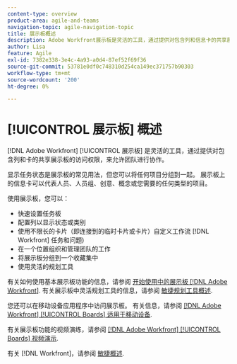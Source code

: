 ```yaml
---
content-type: overview
product-area: agile-and-teams
navigation-topic: agile-navigation-topic
title: 展示板概述
description: Adobe Workfront展示板是灵活的工具，通过提供对包含列和信息卡的共享展示板的访问权限，来允许团队进行协作。
author: Lisa
feature: Agile
exl-id: 7382e338-3e4c-4a93-a0d4-87ef52f69f36
source-git-commit: 53781e0df0c748310d254ca149ec371757b90303
workflow-type: tm+mt
source-wordcount: '200'
ht-degree: 0%

---
```


# [!UICONTROL 展示板] 概述

[!DNL Adobe Workfront] [!UICONTROL 展示板] 是灵活的工具，通过提供对包含列和卡的共享展示板的访问权限，来允许团队进行协作。

显示任务状态是展示板的常见用法，但您可以将任何项目分组到一起。 展示板上的信息卡可以代表人员、人员组、创意、概念或您需要的任何类型的项目。

使用展示板，您可以：

* 快速设置任务板
* 配置列以显示状态或类别
* 使用不限长的卡片（即连接到的临时卡片或卡片）自定义工作流 [!DNL Workfront] 任务和问题)
* 在一个位置组织和管理团队的工作
* 将展示板分组到一个收藏集中
* 使用灵活的规划工具

有关如何使用基本展示板功能的信息，请参阅 [开始使用中的展示板 [!DNL Adobe Workfront]](../agile/get-started-with-boards/get-started-with-boards.md). 有关展示板中灵活规划工具的信息，请参阅 [敏捷规划工具概述](/help/quicksilver/agile/use-boards-agile-planning-tools/agile-planning-tools-overview.md).

您还可以在移动设备应用程序中访问展示板。 有关信息，请参阅 [[!DNL Adobe Workfront] [!UICONTROL Boards] 适用于移动设备](/help/quicksilver/workfront-basics/mobile-apps/using-the-workfront-mobile-app/mobile-boards.md).

有关展示板功能的视频演练，请参阅 [[!DNL Adobe Workfront] [!UICONTROL Boards] 视频演示](/help/quicksilver/agile/get-started-with-boards/boards-video-demonstrations.md).

有关 [!DNL Workfront]，请参阅 [敏捷概述](../agile/agile-overview.md).
